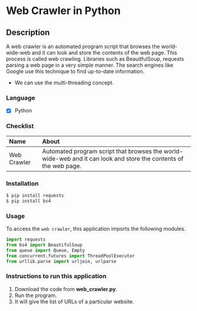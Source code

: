 # Web Crawler in Python

## Description
A web crawler is an automated program script that browses the world-wide-web and it can look and store the contents of the web page. This process is called web crawling. Libraries such as BeauitfulSoup, requests parsing a web page in a very simple manner. The search engines like Google use this technique to find up-to-date information. 
- We can use the multi-threading concept. 


### Language
- [X] Python

### Checklist
Name | About
:------------------ | :------------------
Web Crawler |  Automated program script that browses the world-wide-web and it can look and store the contents of the web page.

### Installation
```bash
$ pip install requests
$ pip install bs4
``` 

### Usage
To access the `web crawler`, this application imports the following modules.
```python
import requests
from bs4 import BeautifulSoup
from queue import Queue, Empty
from concurrent.futures import ThreadPoolExecutor
from urllib.parse import urljoin, urlparse
```

### Instructions to run this application

  1.  Download the code from  __web_crawler.py__.
  2.  Run the program.
  3. It will give the list of URLs of a particular website. 

